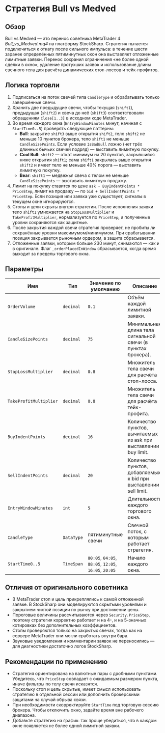 # Стратегия Bull vs Medved

## Обзор
Bull vs Medved — это перенос советника MetaTrader 4 *Bull_vs_Medved.mq4* на платформу StockSharp. Стратегия пытается
подключиться к откату после сильного импульса: в течение шести заранее определённых пятиминутных окон она выставляет
отложенные лимитные заявки. Перенос сохранил ограничения «не более одной сделки в окно», удаление протухших заявок и
использование длины свечного тела для расчёта динамических стоп-лоссов и тейк-профитов.

## Логика торговли
1. Подписаться на поток свечей типа `CandleType` и обрабатывать только завершённые свечи.
2. Хранить две предыдущие свечи, чтобы текущая (`shift1`), предыдущая (`shift2`) и свеча до неё (`shift3`) соответствовали
   обращениям `Close[1..3]` в исходном коде MetaTrader.
3. Во время каждого окна (`EntryWindowMinutes` минут, начиная с `StartTime0..5`) проверять следующие паттерны:
   - **Bull**: закрытие `shift3` выше открытия `shift2`, тело `shift2` не меньше 10 пунктов брокера, тело `shift1` не меньше
     `CandleSizePoints`. Если условие `IsBadBull` ложно (нет трёх длинных бычьих свечей подряд) — выставить лимитную покупку.
   - **Cool Bull**: `shift2` — откат минимум на 20 пунктов, закрывшийся ниже открытия `shift1`; сама `shift1` закрылась выше
     открытия `shift2` и имеет тело не меньше 40% порога — выставить лимитную покупку.
   - **Bear**: `shift1` — медвежья свеча с телом не меньше `CandleSizePoints` — выставить лимитную продажу.
4. Лимит на покупку ставится по цене `ask - BuyIndentPoints * PriceStep`, лимит на продажу — по `bid + SellIndentPoints * PriceStep`.
   Если позиция или заявка уже существует, сигналы в текущем окне игнорируются.
5. Стопы и цели скрыты внутри стратегии. После исполнения заявки тело `shift1` умножается на `StopLossMultiplier` и
   `TakeProfitMultiplier`, нормализуется по `PriceStep`, и полученные уровни сохраняются как защитные.
6. После закрытия каждой свечи стратегия проверяет, не пробиты ли сохранённые уровни максимумом/минимумом. При срабатывании
   позиция закрывается рыночным ордером, а защита сбрасывается.
7. Отложенные заявки, которым больше 230 минут, снимаются — как и в оригинале. Флаг `_orderPlacedInWindow` сбрасывается, когда
   время выходит за пределы торгового окна.

## Параметры
| Имя | Тип | Значение по умолчанию | Описание |
| --- | --- | --- | --- |
| `OrderVolume` | `decimal` | `0.1` | Объём каждой лимитной заявки. |
| `CandleSizePoints` | `decimal` | `75` | Минимальная длина тела сигнальной свечи (в пунктах брокера). |
| `StopLossMultiplier` | `decimal` | `0.8` | Множитель тела свечи для расчёта стоп-лосса. |
| `TakeProfitMultiplier` | `decimal` | `0.8` | Множитель тела свечи для расчёта тейк-профита. |
| `BuyIndentPoints` | `decimal` | `16` | Количество пунктов, вычитаемых из ask при выставлении buy limit. |
| `SellIndentPoints` | `decimal` | `20` | Количество пунктов, добавляемых к bid при выставлении sell limit. |
| `EntryWindowMinutes` | `int` | `5` | Длительность каждого торгового окна. |
| `CandleType` | `DataType` | пятиминутные свечи | Свечной поток, с которым работает стратегия. |
| `StartTime0..5` | `TimeSpan` | `00:05`, `04:05`, `08:05`, `12:05`, `16:05`, `20:05` | Начало каждого окна. |

## Отличия от оригинального советника
- В MetaTrader стоп и цель прикреплялись к самой отложенной заявке. В StockSharp они моделируются скрытыми уровнями и закрытием
  чистой позиции по рынку при достижении цены.
- Пороговые величины рассчитываются через `Security.PriceStep`, поэтому стратегия корректно работает и на 4-, и на 5-значных
  котировках без дополнительных коэффициентов.
- Стопы проверяются только на закрытых свечах, тогда как на сервере MetaTrader они могли сработать внутри бара.
- Звуковые уведомления и комментарии заявок не переносились — для диагностики достаточно логов StockSharp.

## Рекомендации по применению
- Стратегия ориентирована на валютные пары с дробными пунктами. Убедитесь, что `PriceStep` совпадает с ожидаемым размером
  пункта, иначе фильтры по телу свечи исказятся.
- Поскольку стоп и цель скрытые, имеет смысл использовать стратегию в отдельной сессии или дополнить брокерскими защитами на
  случай обрыва связи.
- При необходимости скорректируйте `StartTime` под торговую сессию брокера. Чтобы отключить окно, задайте время вне рабочего
  диапазона.
- Добавьте стратегию на график: так проще убедиться, что в каждом окне появляется не более одной лимитной заявки.
